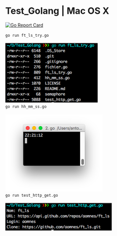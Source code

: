 # Test_Golang | Mac OS X

[![Go Report Card](https://goreportcard.com/badge/github.com/aomnes/Test_Golang)](https://goreportcard.com/report/github.com/aomnes/Test_Golang)


`go run ft_ls_try.go`<br/>
<br/>
 ![Exemple ft_ls_try](https://github.com/aomnes/Test_Golang/blob/master/screenshot/Capture%20d%E2%80%99%C3%A9cran%202017-02-15%20%C3%A0%2022.20.38.png)<br/>
`go run hh_mm_ss.go`<br/>
<br/>
 ![Exemple hh_mm_ss](https://github.com/aomnes/Test_Golang/blob/master/screenshot/Capture%20d%E2%80%99%C3%A9cran%202017-02-15%20%C3%A0%2022.21.10.png)<br/>
 `go run test_http_get.go`<br/>
<br/>
 ![Exemple test_http_get](https://github.com/aomnes/Test_Golang/blob/master/screenshot/Capture%20d%E2%80%99%C3%A9cran%202017-02-15%20%C3%A0%2022.19.55.png)<br/>
